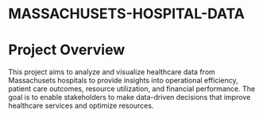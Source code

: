 # MASSACHUSETS-HOSPITAL-DATA

# Project Overview 

This project aims to analyze and visualize healthcare data from Massachusets hospitals to provide insights into operational efficiency, patient care outcomes, resource utilization, and financial performance. The goal is to enable stakeholders to make data-driven decisions that improve healthcare services and optimize resources.

